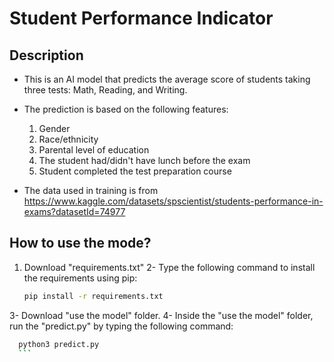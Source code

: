 # Student Performance Indicator

## Description

- This is an AI model that predicts the average score of students taking three tests: Math, Reading, and Writing.
- The prediction is based on the following features:
   1. Gender
   2. Race/ethnicity
   3. Parental level of education
   4. The student had/didn't have lunch before the exam
   5. Student completed the test preparation course 


- The data used in training is from https://www.kaggle.com/datasets/spscientist/students-performance-in-exams?datasetId=74977

## How to use the mode?
1. Download "requirements.txt"
2- Type the following command to install the requirements using pip:
    ```bash
    pip install -r requirements.txt
    ```
3- Download "use the model" folder.
4- Inside the "use the model" folder, run the "predict.py" by typing the following command:

   ```bash
     python3 predict.py
     ``` 

